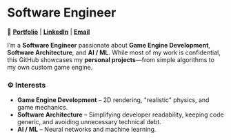 # Software Engineer

🔗 **[Portfolio](https://hartcoretech.com/portfolio.html)** | **[LinkedIn](https://www.linkedin.com/in/jordanhartsell/)** | **[Email](mailto:hartcoretech@gmail.com)**  

I’m a **Software Engineer** passionate about **Game Engine Development**, **Software Architecture**, and **AI / ML**. While most of my work is confidential, this GitHub showcases my **personal projects**—from simple algorithms to my own custom game engine.  

### ⚙️ **Interests**  
- **Game Engine Development** – 2D rendering, "realistic" physics, and game mechanics.  
- **Software Architecture** – Simplifying developer readability, keeping code generic, and avoiding unnecessary technical debt.  
- **AI / ML** – Neural networks and machine learning.  
